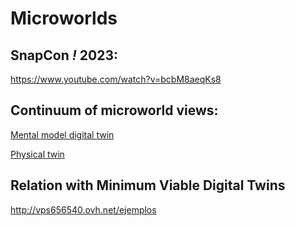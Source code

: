 # Microworlds

## SnapCon *!* 2023:

https://www.youtube.com/watch?v=bcbM8aeqKs8

## Continuum of microworld views:

[Mental model digital twin](https://pixavier.github.io/snap/pyret/fan00.html)

[Physical twin](https://snap.berkeley.edu/snap/snap.html#open:https://raw.githubusercontent.com/pixavier/microworlds/main/mws/fan_physical_twin.xml)


## Relation with Minimum Viable Digital Twins

http://vps656540.ovh.net/ejemplos

